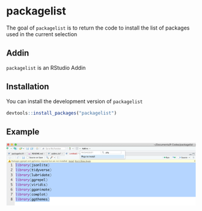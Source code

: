 # packagelist

The goal of `packagelist` is to return the code to install the list of packages used in the current selection

## Addin 

`packagelist` is an RStudio Addin

## Installation

You can install the development version of `packagelist`

``` r
devtools::install_packages("packagelist")
```

## Example

![packagelist_addin_screenshot](packagelist_addin_screenshot.png)

